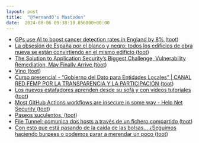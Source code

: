 ```yaml
---
layout: post
title:  "@fernand0's Mastodon"
date:  2024-08-06 09:38:10.856000+00:00
---
```

*  [GPs use AI to boost cancer detection rates in England by 8% ](https://www.theguardian.com/society/article/2024/jul/21/gps-use-ai-to-boost-cancer-detection-rates-in-england-by-) ([toot](https://mastodon.social/@fernand0/112914405186243634))
*  [La obsesión de España por el blanco y negro: todos los edificios de obra nueva se están convirtiendo en el mismo edificio ](https://www.xataka.com/magnet/obsesion-espana-blanco-negro-todos-edificios-obra-nueva-se-estan-convirtiendo-edifici) ([toot](https://mastodon.social/@fernand0/112914204235221445))
*  [The Solution to Application Security’s Biggest Challenge, Vulnerability Remediation, May Finally Arrive ](https://blog.jeremiahgrossman.com/2024/07/the-solution-to-application-securitys.htm) ([toot](https://mastodon.social/@fernand0/112913872753766355))
*  [Vino ](https://www.flickr.com/photos/fernand0/53894033432) ([toot](https://mastodon.social/@fernand0/112913806387799797))
*  [Curso presencial - “Gobierno del Dato para Entidades Locales” \| CANAL RED FEMP POR LA TRANSPARENCIA Y LA PARTICIPACIÓN ](https://www.scoop.it/topic/canal-red-femp-por-la-transparencia-y-la-participacion/p/4155356530/2024/07/19/curso-presencial-gobierno-del-dato-para-entidades-locale) ([toot](https://mastodon.social/@fernand0/112913240021163272))
*  [Los nuevos estafadores aprenden desde su sofá y con vídeos tutoriales ](https://elpais.com/espana/madrid/2024-07-21/los-nuevos-estafadores-aprenden-desde-su-sofa-y-con-videos-tutoriales.htm) ([toot](https://mastodon.social/@fernand0/112912483867427789))
*  [Most GitHub Actions workflows are insecure in some way - Help Net Security ](https://www.helpnetsecurity.com/2024/07/17/insecure-github-actions-workflows) ([toot](https://mastodon.social/@fernand0/112910848658208323))
*  [Paseos suculentos. ](https://avecesunafoto.wordpress.com/2024/08/05/paseos-suculentos-3) ([toot](https://mastodon.social/@fernand0/112910610253129353))
*  [File Tunnel: comunica dos hosts a través de un fichero compartido ](https://www.hackplayers.com/2024/07/file-tunnel-shared-folder.htm) ([toot](https://mastodon.social/@fernand0/112910538958927658))
*  [Con esto que está pasando de la caída de las bolsas... ¿Seguimos haciendo burpees o podemos parar a merendar un poco ](https://mastodon.social/@fernand0/112910476516252907) ([toot](https://mastodon.social/@fernand0/112910476516252907))
